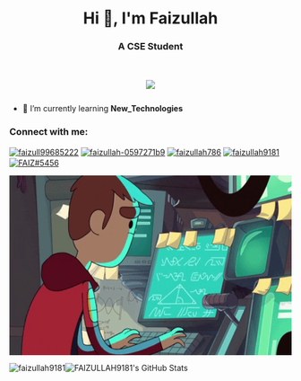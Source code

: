 <h1 align="center">Hi 👋, I'm Faizullah</h1>
<h3 align="center">A CSE Student</h3>
<h1 align="center">
  <a href="https://git.io/typing-svg">
    <img src="https://readme-typing-svg.herokuapp.com/?lines=Hi,+There!+👋,I'm Faizullah ....;A CSE Student..;Nice+to+meet+you!&center=true&size=30">
  </a>
</h1>




- 🌱 I’m currently learning **New_Technologies**

<h3 align="left">Connect with me:</h3>
<p align="left">
<a href="https://twitter.com/faizull99685222" target="blank"><img align="center" src="https://raw.githubusercontent.com/rahuldkjain/github-profile-readme-generator/master/src/images/icons/Social/twitter.svg" alt="faizull99685222" height="30" width="40" /></a>
<a href="https://linkedin.com/in/faizullah-0597271b9" target="blank"><img align="center" src="https://raw.githubusercontent.com/rahuldkjain/github-profile-readme-generator/master/src/images/icons/Social/linked-in-alt.svg" alt="faizullah-0597271b9" height="30" width="40" /></a>
<a href="https://kaggle.com/faizullah786" target="blank"><img align="center" src="https://raw.githubusercontent.com/rahuldkjain/github-profile-readme-generator/master/src/images/icons/Social/kaggle.svg" alt="faizullah786" height="30" width="40" /></a>
<a href="https://www.hackerrank.com/faizullah9181" target="blank"><img align="center" src="https://raw.githubusercontent.com/rahuldkjain/github-profile-readme-generator/master/src/images/icons/Social/hackerrank.svg" alt="faizullah9181" height="30" width="40" /></a>
<a href="https://discord.gg/FAIZ#5456" target="blank"><img align="center" src="https://raw.githubusercontent.com/rahuldkjain/github-profile-readme-generator/master/src/images/icons/Social/discord.svg" alt="FAIZ#5456" height="30" width="40" /></a>
</p>

<img align="center" alt="GIF" src="https://github.com/Faizullah9181/Faizullah9181/blob/main/image.gif" width="560" height="320" style="max-width: 100%;">





<p><img align="left" src="https://github-readme-stats.vercel.app/api/top-langs?username=faizullah9181&theme=tokyonight&show_icons=true&locale=en&layout=compact" alt="faizullah9181" /></p>
<a href="https://awesome-github-stats.azurewebsites.net/index.html??cardType=github&theme=ocean-dark">
<p> <img align="left" alt="FAIZULLAH9181's GitHub Stats" src="https://awesome-github-stats.azurewebsites.net/user-stats/FAIZULLAH9181?cardType=github&theme=ocean-dark" /> </a></p>
